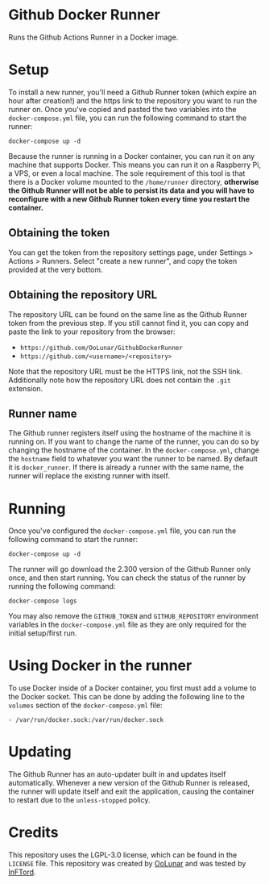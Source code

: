 # Github Docker Runner
Runs the Github Actions Runner in a Docker image.

# Setup
To install a new runner, you'll need a Github Runner token (which expire an hour after creation!) and the https link to the repository you want to run the runner on. Once you've copied and pasted the two variables into the `docker-compose.yml` file, you can run the following command to start the runner:

    docker-compose up -d

Because the runner is running in a Docker container, you can run it on any machine that supports Docker. This means you can run it on a Raspberry Pi, a VPS, or even a local machine. The sole requirement of this tool is that there is a Docker volume mounted to the `/home/runner` directory, **otherwise the Github Runner will not be able to persist its data and you will have to reconfigure with a new Github Runner token every time you restart the container.**

## Obtaining the token
You can get the token from the repository settings page, under Settings > Actions > Runners. Select "create a new runner", and copy the token provided at the very bottom.

## Obtaining the repository URL
The repository URL can be found on the same line as the Github Runner token from the previous step. If you still cannot find it, you can copy and paste the link to your repository from the browser:

- `https://github.com/OoLunar/GithubDockerRunner`
- `https://github.com/<username>/<repository>`

Note that the repository URL must be the HTTPS link, not the SSH link. Additionally note how the repository URL does not contain the `.git` extension.

## Runner name
The Github runner registers itself using the hostname of the machine it is running on. If you want to change the name of the runner, you can do so by changing the hostname of the container. In the `docker-compose.yml`, change the `hostname` field to whatever you want the runner to be named. By default it is `docker_runner`. If there is already a runner with the same name, the runner will replace the existing runner with itself.

# Running
Once you've configured the `docker-compose.yml` file, you can run the following command to start the runner:

    docker-compose up -d

The runner will go download the 2.300 version of the Github Runner only once, and then start running. You can check the status of the runner by running the following command:

    docker-compose logs

You may also remove the `GITHUB_TOKEN` and `GITHUB_REPOSITORY` environment variables in the `docker-compose.yml` file as they are only required for the initial setup/first run.

# Using Docker in the runner
To use Docker inside of a Docker container, you first must add a volume to the Docker socket. This can be done by adding the following line to the `volumes` section of the `docker-compose.yml` file:

    - /var/run/docker.sock:/var/run/docker.sock

# Updating
The Github Runner has an auto-updater built in and updates itself automatically. Whenever a new version of the Github Runner is released, the runner will update itself and exit the application, causing the container to restart due to the `unless-stopped` policy.

# Credits
This repository uses the LGPL-3.0 license, which can be found in the `LICENSE` file. This repository was created by [OoLunar](https://github.com/OoLunar) and was tested by [InFTord](https://github.com/InFTord).